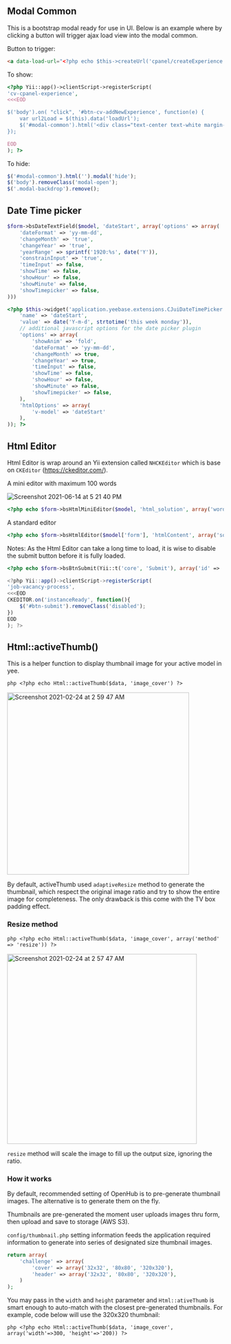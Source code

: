 ## Modal Common
This is a bootstrap modal ready for use in UI. Below is an example where by clicking a button will trigger ajax load view into the modal common.

Button to trigger:
```html
<a data-load-url="<?php echo $this->createUrl('cpanel/createExperience') ?>" id="btn-cv-addNewExperience" class="btn btn-primary btn-sm pull-right"><?php echo Html::faIcon('fa-plus') ?> <?php echo Yii::t('cv', 'Add New') ?></a>
```

To show:
```php
<?php Yii::app()->clientScript->registerScript(
'cv-cpanel-experience',
<<<EOD

$('body').on( "click", '#btn-cv-addNewExperience', function(e) {
    var url2Load = $(this).data('loadUrl');
    $('#modal-common').html('<div class="text-center text-white margin-top-3x">'+$('#block-spinner').html()+'</div>').load(url2Load, function(response, status, xhr){}).modal('show');
});				

EOD
); ?>
```

To hide:
```js
$('#modal-common').html('').modal('hide');
$('body').removeClass('modal-open');
$('.modal-backdrop').remove();
```

## Date Time picker
```php
$form->bsDateTextField($model, 'dateStart', array('options' => array(
    'dateFormat' => 'yy-mm-dd',
    'changeMonth' => 'true',
    'changeYear' => 'true',
    'yearRange' => sprintf('1920:%s', date('Y')),
    'constrainInput' => 'true',
    'timeInput' => false,
    'showTime' => false,
    'showHour' => false,
    'showMinute' => false,
    'showTimepicker' => false,
)))
```

```php
<?php $this->widget('application.yeebase.extensions.CJuiDateTimePicker.CJuiDateTimePicker', array(
    'name' => 'dateStart',
    'value' => date('Y-m-d', strtotime('this week monday')),
    // additional javascript options for the date picker plugin
    'options' => array(
        'showAnim' => 'fold',
        'dateFormat' => 'yy-mm-dd',
        'changeMonth' => true,
        'changeYear' => true,
        'timeInput' => false,
        'showTime' => false,
        'showHour' => false,
        'showMinute' => false,
        'showTimepicker' => false,
    ),
    'htmlOptions' => array(
        'v-model' => 'dateStart'
    ),
)); ?>
```

## Html Editor
Html Editor is wrap around an Yii extension called `NHCKEditor` which is base on `CKEditor` (https://ckeditor.com/).

A mini editor with maximum 100 words

![Screenshot 2021-06-14 at 5 21 40 PM](https://user-images.githubusercontent.com/5336690/121869834-05d8ff00-cd35-11eb-86a4-4299d79a6269.png)

```php
<?php echo $form->bsHtmlMiniEditor($model, 'html_solution', array('wordcount' => array('maxWordCount' => 100))); ?>
```

A standard editor
```php
<?php echo $form->bsHtmlEditor($model['form'], 'htmlContent', array('someConfiguration' => 'Foo Bar')); ?>
```

Notes:
As the Html Editor can take a long time to load, it is wise to disable the submit button before it is fully loaded.
```php
<?php echo $form->bsBtnSubmit(Yii::t('core', 'Submit'), array('id' => 'btn-submit', 'class' => 'disabled')); ?>
```
```js
<?php Yii::app()->clientScript->registerScript(
'job-vacancy-process',
<<<EOD
CKEDITOR.on('instanceReady', function(){
	$('#btn-submit').removeClass('disabled');
})
EOD
); ?>
```


## Html::activeThumb()
This is a helper function to display thumbnail image for your active model in yee. 

```php <?php echo Html::activeThumb($data, 'image_cover') ?>```

<img width="423" alt="Screenshot 2021-02-24 at 2 59 47 AM" src="https://user-images.githubusercontent.com/5336690/108894286-0c8c1b00-764d-11eb-942a-7fb20ac2dad7.png">

By default, activeThumb used `adaptiveResize` method to generate the thumbnail, which respect the original image ratio and try to show the entire image for completeness. The only drawback is this come with the TV box padding effect.

### Resize method
```php <?php echo Html::activeThumb($data, 'image_cover', array('method' => 'resize')) ?>```

<img width="441" alt="Screenshot 2021-02-24 at 2 57 47 AM" src="https://user-images.githubusercontent.com/5336690/108894279-0ac25780-764d-11eb-8a41-a096564d9106.png">

`resize` method will scale the image to fill up the output size, ignoring the ratio. 

### How it works
By default, recommended setting of OpenHub is to pre-generate thumbnail images. The alternative is to generate them on the fly.

Thumbnails are pre-generated the moment user uploads images thru form, then upload and save to storage (AWS S3).

`config/thumbnail.php` setting information feeds the application required information to generate into series of designated size thumbnail images.
```php
return array(
	'challenge' => array(
		'cover' => array('32x32', '80x80', '320x320'),
		'header' => array('32x32', '80x80', '320x320'),
	)
);

```

You may pass in the `width` and `height` parameter and `Html::ativeThumb` is smart enough to auto-match with the closest pre-generated thumbnails.
For example, code below will use the 320x320 thumbnail: 

```php <?php echo Html::activeThumb($data, 'image_cover', array('width'=>300, 'height'=>'200)) ?>```
